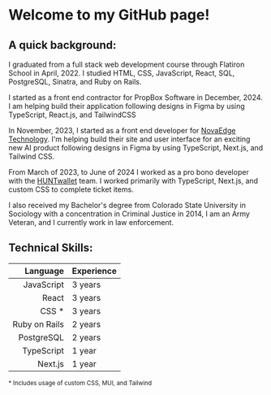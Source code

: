 # Welcome to my GitHub page!

## A quick background:
I graduated from a full stack web development course through Flatiron School in April, 2022. I studied HTML, CSS, JavaScript, React, SQL, PostgreSQL, Sinatra, and Ruby on Rails.

I started as a front end contractor for PropBox Software in December, 2024. I am helping build their application following designs in Figma by using TypeScript, React.js, and TailwindCSS

In November, 2023, I started as a front end developer for [NovaEdge Technology](https://www.novaedgeusa.com/). I'm helping build their site and user interface for an exciting new AI product following designs in Figma by using TypeScript, Next.js, and Tailwind CSS.

From March of 2023, to June of 2024 I worked as a pro bono developer with the [HUNTwallet](https://www.huntwallet.com/) team. I worked primarily with TypeScript, Next.js, and custom CSS to complete ticket items.

I also received my Bachelor's degree from Colorado State University in Sociology with a concentration in Criminal Justice in 2014, I am an Army Veteran, and I currently work in law enforcement. 

<!-- trophy case is not functioning right now
## Trophy Case:
[![trophy](https://github-profile-trophy.vercel.app/?username=mkienbus&theme=onedark&rank=SSS,SS,S,AAA,AA,A,B,C)](https://github.com/ryo-ma/github-profile-trophy)
-->

## Technical Skills:
| Language | Experience |
|-----:|---------------|
|     JavaScript | 3 years |
|     React | 3 years |
|     CSS * | 3 years |
|     Ruby on Rails | 2 years |
|     PostgreSQL | 2 years |
|     TypeScript | 1 year |
|     Next.js | 1 year |

<sub>* Includes usage of custom CSS, MUI, and Tailwind</sub>
